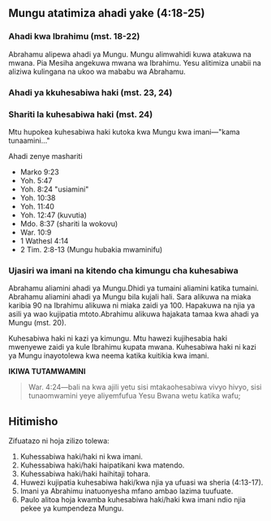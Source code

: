 ## Mungu atatimiza ahadi yake (4:18-25)

### Ahadi kwa Ibrahimu (mst. 18-22)

Abrahamu alipewa ahadi ya Mungu. Mungu alimwahidi kuwa atakuwa na mwana. Pia Mesiha angekuwa mwana wa Ibrahimu. Yesu alitimiza unabii na aliziwa kulingana na ukoo wa mababu wa Abrahamu.

### Ahadi ya kkuhesabiwa haki (mst. 23, 24)

### Shariti la kuhesabiwa haki (mst. 24)

Mtu hupokea kuhesabiwa haki kutoka kwa Mungu kwa imani—"kama tunaamini..."

Ahadi zenye mashariti

- Marko 9:23
- Yoh. 5:47
- Yoh. 8:24 "usiamini"
- Yoh. 10:38
- Yoh. 11:40
- Yoh. 12:47 (kuvutia)
- Mdo. 8:37 (shariti la wokovu)
- War. 10:9
- 1 Wathesl 4:14
- 2 Tim. 2:8-13 (Mungu hubakia mwaminifu)

### Ujasiri wa imani na kitendo cha kimungu cha kuhesabiwa

Abrahamu aliamini ahadi ya Mungu.Dhidi ya tumaini aliamini katika tumaini. Abrahamu aliamini ahadi ya Mungu bila kujali hali. Sara alikuwa na miaka karibia 90 na Ibrahimu alikuwa ni miaka zaidi ya 100. Hapakuwa na njia ya asili ya wao kujipatia mtoto.Abrahimu alikuwa hajakata tamaa kwa ahadi ya Mungu (mst. 20).

Kuhesabiwa haki ni kazi ya kimungu. Mtu hawezi kujihesabia haki mwenyewe zaidi ya kule Ibrahimu kupata mwana. Kuhesabiwa haki ni kazi ya Mungu inayotolewa kwa neema katika kuitikia kwa imani. 

**IKIWA TUTAMWAMINI**

> War. 4:24&mdash;bali na kwa ajili yetu sisi mtakaohesabiwa vivyo hivyo, sisi tunaomwamini yeye aliyemfufua Yesu Bwana wetu katika wafu;

## Hitimisho

Zifuatazo ni hoja zilizo tolewa:

1. Kuhessabiwa haki/haki ni kwa imani.
2. Kuhessabiwa haki/haki haipatikani kwa matendo.
3. Kuhessabiwa haki/haki haihitaji tohara.
4. Huwezi kujipatia kuhesabiwa haki/kwa njia ya ufuasi wa sheria (4:13-17).
5. Imani ya Abrahimu inatuonyesha mfano ambao lazima tuufuate.
6. Paulo alitoa hoja kwamba kuhesabiwa haki/haki kwa imani ndio njia pekee ya kumpendeza Mungu.

<!--
=========================

Utafiti "uliotangazwa au kufanywa haki"Research "Declared or Made Righteous"

- -Je hii ni nafasi ya kihistoria ya Waromani katholiki ("kufanywa haki")????Is this historically a Roman Catholic position ("made righteous") ????

Makundi yote yanakubaliana kwamba utaratibu wa kuomba ushirika wa Kristo kkusitali kwa wenye dhambi,sio tangazo la kutokuwa na dhambi; Luther alitumia maelezo ya akuigiza kwa makosa madogo madogo(kwa wakati huo huo ni mwenye haki na pia ni mwenye dhambi").Kwa jinsi hiyo waroma huona kuhesabiwa haki ni kuwa na ushirika na uzima wa Mungu kwa mwanadamu,Kuoshwa na kuhamishwa kuwa mwana wa Mungu,kwa hiyo basi sio tangaza halisi,bali zaidi hapo nafsi inafanywa kwa kawaida kuhusika na haki.Mtazamo wa porostant kwa utofauti kabisa,ni ile kazi ya Mungu kupitia njia za neema.Imani ni haki ya Mungu inayo kamilishwa ndani yetu kwa njia ya neno na ushirika mtakatifu.Sheria na injili hufanya kazi ya kuuwa utu wa dhambi na kukamilisha uumbaji mpya ndani yetu.Huu umbaji mpya ndani yetu ni imani ya kristo.Kam hatuna hii imani,basi sisi sio wacha Mungu.Fikira za uongo au maombi ya mwanadamu hayaongezi lolote ni bure.kila mtu ana kiasi fulani cha imani Kwa kawaida imani iko ndani yao wenyewe.Lakinni tunahitaji Mungu aendelee kuharibu imani ya haki zetu wenyewe na kubadilisha kwa maisha ya Kristo.Tunahitaji imani ile itokayo kwa Mungu kwa njia ya sheria na injili,neno,matendo,sakramenti.katika kupata maandishi ya matengenezo,maelezo 95,Luther alisema kwamba 1.)Wakati Bwana mkuu Yesu kristo aliposema tubuni.(Mat 4:17)yeye alikuwa na hiari ya kuingia ndani ya waamini na kuwa moja wa aliye amini."na 95.)na hiyo nifaraja ya kuingia mbinguni kwa njia ya dhiki nyingi kwa njia ya usala wa uongo wa amani (Mdo 14:22).Both groups agree that the term invokes a communication of Christ's merits to sinners, not a declaration of sinlessness; Luther used the expression simul justus et peccator ("at the same time justified and a sinner"). However, Roman Catholicism sees justification as a communication of God's life to a human being, cleansing him of sin and transforming him truly into a son of God, so that it is not merely a declaration, but rather the soul is made actually objectively righteous. The Protestant view of justification, by contrast, is that it is the work of God through the means of grace. Faith is the righteousness of God that is accomplished in us through word and sacraments. Law and gospel work to kill the sinful self and to accomplish the new creation within us. This new creation within us is the faith of Christ. If we do not have this faith, then we are ungodly. Indulgences or human prayers add nothing&mdash;they are nothing. Everyone has some kind of faith &mdash; usually a faith in themselves. But we need God to continually destroy self-righteous faith and to replace it with the life of Christ. We need the faith that comes from God through law and gospel, word, works and sacraments. In the founding document of the Reformation, the 95 Theses, Luther said that 1.) "When our Lord and Master Jesus Christ said, 'Repent&apos;s (Matthew 4:17) He willed the entire life of believers to be one of repentance." and 95.) And thus be confident of entering into heaven through many tribulations rather than through the false security of peace (Acts 14:22).

Tofauti ya kweli,kwahiyo ni,kati ya waporostant na mtazzamo wa kikatoliki wa kuhesabiwa haki sio swala la kutangazwa kkuwa "mwenye haki"mkosaji kufanywa kuwa haki",==================The true distinction, therefore, between the Protestant and the Catholic view of Justification is not an issue of being "declared righteous" versus being "made righteous", 

==================

R.C.Nukuu ya chimbuko:
Waroma huyaweka mbele mafundisho yao--na kufanya kile ambacho Mungu hata mtangaaza mtu kuwa mwenye haki hadi yule mtu kwa kawaida amekuwa chini ya uchunguzi wa kimungu,hupatikana tu pindi Mungu anapotutazama sisi,hatasema chochote kuwa sisi ni wenye haki hadi anapotuchunguza na kujua tuna haki kikwelii.
Waroma hufundisha kwamba hatuwezi kufanywa haki bila neema,hiyo ni kwamba kamwe hatuwezi kuwa wenye haki bila imani,na hatuwezi kuwa wenye haki bila msaada wa Kristo.Tunahitaji imani na tunahitaji neema,na tunamhitaji Yesu.Tunahitaji haki ya Kristo imiminwe juu  ya nafsi zetu,lakini lazima tushirikiane na ile neema kwa kiwango kile ambacho tutakuwa wenye haki.Kama tutakufa tukiwa na sehemu isio ya haki iliokamilika ndani yetu hatutaingia mbinguni.Kama hapatakuwa na tabia ya dhambi ndani yetu,tutaenda kwenye sehemu ya maandalizi ambayo hiyo ni mahali pakuandalia shabaha ya kutakaswa ni kkuondolewa takataka ambayo tutakuwa wasafi kikwelii.Inaweza kuchukua miaka mitatu au miaka milioni tatu,lakini swala la mahali pa utakaso ni kutufanya wenye haki ili kwamba tuweze kuruhusiwa kuingia mbingu ya Mungu.

R.C. Sproul quote:

Rome set forth their doctrine -- and still does -- that God will never declare a person just until that person actually, under divine scrutiny, is found to be just&hellip;when God looks at us, he will not say that we are just until he sees that we really are just.
Rome teaches that we cannot be just without grace, that we will never become just without faith, and that we will never become just without the assistance of Christ. We need faith, we need grace, and we need Jesus. We need the righteousness of Christ infused or poured into our soul, but you must cooperate with that grace to such a degree that we will in fact become righteous. If we die with any impurity in our soul, thereby lacking complete righteousness, we will not go to heaven. If no mortal sin is present in our life, we will go to purgatory, which is the place of purging. The point of the purging is to get rid of the dross so that we become completely pure. It may take three years or three million years, but the object of purgatory is to make us righteous so that we can be admitted into God's heaven.

Sehemu ya sababu ya imani,kwamba kuhesabiwa haki inakkuwa na mizizi katika haki ya kurithi kwenye mwenye dhambi,inakuja katika kitu fulani kwa bahati mbaya katika historia ya kanisa.Katika karine za kwanzza wakati llugha ya Kigiriki ilipokuwa imepita katika usikivu wa kati mababa wa makanisa na walatini zikawa ndio lugha zinazo tawala,wasomi wengi walisoma Biblia za kilatini tu,sio za kigriki,na walichukuwa maneno ya kirumi na kilatini kwa ajili ya utakaso na kutakasa,kutokan na hiyo tumepata utakaso katika lugha ya Kiingezeza.Tendo la kilatini ficare humaanisha kutengeneza au "kuunda" au kufanya."Isutus humaanisha "mwenye haki"au haki,"ambao tunaamini hutokea kwa kutakaswa na sio katika kuhesabiwa haki. justification is rooted in an inherent righteousness in the sinner, comes from something unfortunate in church history. In the early centuries, when the Greek language passed away from the central attention of the church fathers and Latin became the dominant language, many scholars read only the Latin Bible, not the Greek bible, and they borrowed the Roman or Latin word for justification, iustificare, from which we get the English work justification. The Latin verb ficare means "to make" or "to shape" or "to do." Isutus means "righteousness" or "justice," so iustificare literally means "to make righteous," which we believe is what happens in sanctification, not in justification.

Neno la kigiriki ambalo tunashughulika nalo hapa katika kifungu cha warumi ni neno dikaioo,dikaiosune,ambalo halimaniishi " kumfanya mtu kuwa haki" bali zaidi "kumtangaza kuwa haki."Katika mtazamo wa kikatoliki,kamwe Mungu hawezi kumtangaza mtu kuwa mwenye haki mpaka msaada wa neema ya Mungu na Kristo,ambayo kwa kawaida mtu anakuwa mwenye haki.[lakini] kama Mungu alikuwa anatuhukumu  usiku huu,ni kipi ambacho angekikutata?je angekuta dhambi katika maisha yetu?angeweza kututangazaa kuwa haki ikiwa yeye huangalia wenywe haki tu kwamba angepata nini leo kwetu?kumbuka kile alichokisema mtume Paulo:kwa matendo ya sheria hakuna mwenye mwilli atakayehesabiwa haki mbele zake"(3:20). Hiyo ndio kwa usahihi mwanzo wetu haupatikani katika nafsi zetu au katika haki yoyote ya kurithi katika nafsi zetu.hii ndio sababu tunahitaji ktenganisha na kile alichokiita Luther,haki ya alien haki ambayo huja kutoka inje yetu,Luther aliita hii haki ni haki iliozidi,iko inje yetu na inajitenga nasi.The Greek word that we are dealing with here in the Romans text is the word dikaioo, dikaiosune, which does not mean "to make righteous" but rather "to declare righteous." In the Roman Catholic view, God will never pronounce a person just or righteous until, by the help of God's grace and Christ, that person actually becomes righteous. [But] If God were to judge us tonight, what would he find? Would he find sin in our lives? Could he possibly declare us just if he considers only the righteousness that he finds in us today? Remember what the Apostle Paul said: "By the deeds of the law no flesh will be justified in His sight" (3:20). That is precisely why the ground for our justification cannot be found in us or in any righteousness inherent in our souls. That is why we need so desperately what Luther called a iustia alienum, an alien righteousness, a righteousness that comes from outside ourselves. Luther called this righteousness extranos, outside or apart from us.

Katika mifano rahisi,hii humaanisha haki pekee inayo tosheleza kwa kusimama mbele za hukumu ya Mungu ni haki ya Kristo.In simple terms, this means that the only righteousness sufficient for us to stand before the judgment of God is the righteousness of Christ.

Ndondoo kutoka kwa Warumi (Maoni ya maelezo ya mt.Andrew)chimbuko la R.CExcerpt from Romans (St. Andrew's Expositional Commentary) by R.C. Sproul
-->